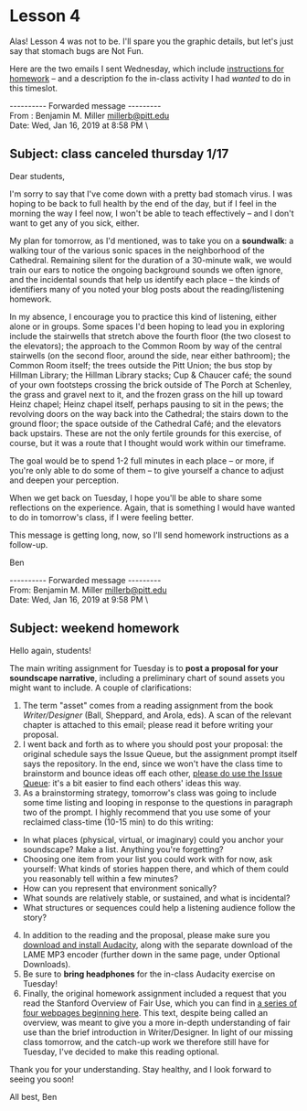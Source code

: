 # Lesson 4

<div class="alert alert-warning">
Alas! Lesson 4 was not to be.
I'll spare you the graphic details,
but let's just say that stomach bugs
are Not Fun.

Here are the two emails I sent Wednesday, which include <a href="#subject-weekend-homework">instructions for homework</a> – and a description fo the in-class activity I had <em>wanted</em> to do in this timeslot.
</div>

---------- Forwarded message --------- \
From : Benjamin M. Miller <millerb@pitt.edu> \
Date: Wed, Jan 16, 2019 at 8:58 PM \
## Subject: class canceled thursday 1/17

Dear students,

I'm sorry to say that I've come down with a pretty bad stomach virus. I was hoping to be back to full health by the end of the day, but if I feel in the morning the way I feel now, I won't be able to teach effectively – and I don't want to get any of you sick, either.

My plan for tomorrow, as I'd mentioned, was to take you on a **soundwalk**: a walking tour of the various sonic spaces in the neighborhood of the Cathedral. Remaining silent for the duration of a 30-minute walk, we would train our ears to notice the ongoing background sounds we often ignore, and the incidental sounds that help us identify each place – the kinds of identifiers many of you noted your blog posts about the reading/listening homework.

In my absence, I encourage you to practice this kind of listening, either alone or in groups. Some spaces I'd been hoping to lead you in exploring include the stairwells that stretch above the fourth floor (the two closest to the elevators); the approach to the Common Room by way of the central stairwells (on the second floor, around the side, near either bathroom); the Common Room itself; the trees outside the Pitt Union; the bus stop by Hillman Library; the Hillman Library stacks; Cup & Chaucer café; the sound of your own footsteps crossing the brick outside of The Porch at Schenley, the grass and gravel next to it, and the frozen grass on the hill up toward Heinz chapel; Heinz chapel itself, perhaps pausing to sit in the pews; the revolving doors on the way back into the Cathedral; the stairs down to the ground floor; the space outside of the Cathedral Café; and the elevators back upstairs. These are not the only fertile grounds for this exercise, of course, but it was a route that I thought would work within our timeframe.

The goal would be to spend 1-2 full minutes in each place – or more, if you're only able to do some of them – to give yourself a chance to adjust and deepen your perception.

When we get back on Tuesday, I hope you'll be able to share some reflections on the experience. Again, that is something I would have wanted to do in tomorrow's class, if I were feeling better.

This message is getting long, now, so I'll send homework instructions as a follow-up.

Ben



---------- Forwarded message --------- \
From: Benjamin M. Miller  <millerb@pitt.edu> \
Date: Wed, Jan 16, 2019 at 9:58 PM \
## Subject: weekend homework

Hello again, students!

The main writing assignment for Tuesday is to **post a proposal for your soundscape narrative**, including a preliminary chart of sound assets you might want to include. A couple of clarifications:

1. The term "asset" comes from a reading assignment from the book _Writer/Designer_ (Ball, Sheppard, and Arola, eds). A scan of the relevant chapter is <a title="not posted to preserve the limited distribution that helps justify my fair use claim (as does my colorless copy and the limited amount copied, relative to the book)">attached to this email</a>; please read it before writing your proposal.
2. I went back and forth as to where you should post your proposal: the original schedule says the Issue Queue, but the assignment prompt itself says the repository. In the end, since we won't have the class time to brainstorm and bounce ideas off each other, [please do use the Issue Queue](https://github.com/pitt-cdm/miller2019spring/issues/4): it's a bit easier to find each others' ideas this way.
3. As a brainstorming strategy, tomorrow's class was going to include some time listing and looping in response to the questions in paragraph two of the prompt. I highly recommend that you use some of your reclaimed class-time (10-15 min) to do this writing:
  - In what places (physical, virtual, or imaginary) could you anchor your soundscape? Make a list. Anything you're forgetting?
  - Choosing one item from your list you could work with for now, ask yourself: What kinds of stories happen there, and which of them could you reasonably tell within a few minutes?
  - How can you represent that environment sonically?
  - What sounds are relatively stable, or sustained, and what is incidental?
  - What structures or sequences could help a listening audience follow the story?
4. In addition to the reading and the proposal, please make sure you [download and install Audacity](https://www.audacityteam.org/download/), along with the separate download of the LAME MP3 encoder (further down in the same page, under Optional Downloads).
5. Be sure to **bring headphones** for the in-class Audacity exercise on Tuesday!
6. Finally, the original homework assignment included a request that you read the Stanford Overview of Fair Use, which you can find in [a series of four webpages beginning here](https://fairuse.stanford.edu/overview/fair-use/). This text, despite being called an overview, was meant to give you a more in-depth understanding of fair use than the brief introduction in Writer/Designer. In light of our missing class tomorrow, and the catch-up work we therefore still have for Tuesday, I've decided to make this reading optional. 

Thank you for your understanding. Stay healthy, and I look forward to seeing you soon!

All best,
Ben
